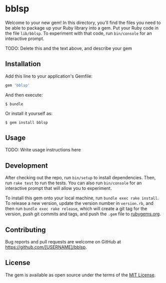 # bblsp

Welcome to your new gem! In this directory, you'll find the files you need to be able to package up your Ruby library into a gem. Put your Ruby code in the file `lib/bblsp`. To experiment with that code, run `bin/console` for an interactive prompt.

TODO: Delete this and the text above, and describe your gem

## Installation

Add this line to your application's Gemfile:

```ruby
gem 'bblsp'
```

And then execute:

    $ bundle

Or install it yourself as:

    $ gem install bblsp

## Usage

TODO: Write usage instructions here

## Development

After checking out the repo, run `bin/setup` to install dependencies. Then, run `rake test` to run the tests. You can also run `bin/console` for an interactive prompt that will allow you to experiment.

To install this gem onto your local machine, run `bundle exec rake install`. To release a new version, update the version number in `version.rb`, and then run `bundle exec rake release`, which will create a git tag for the version, push git commits and tags, and push the `.gem` file to [rubygems.org](https://rubygems.org).

## Contributing

Bug reports and pull requests are welcome on GitHub at https://github.com/[USERNAME]/bblsp.

## License

The gem is available as open source under the terms of the [MIT License](https://opensource.org/licenses/MIT).
